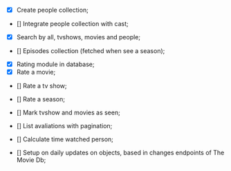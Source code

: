 - [x] Create people collection;
- [] Integrate people collection with cast;
- [x] Search by all, tvshows, movies and people;

- [] Episodes collection (fetched when see a season);

- [x] Rating module in database;
- [x] Rate a movie;
- [] Rate a tv show;
- [] Rate a season;
- [] Mark tvshow and movies as seen;
- [] List avaliations with pagination;
- [] Calculate time watched person;

- [] Setup on daily updates on objects, based in changes endpoints of The Movie Db;
